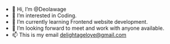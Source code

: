 - 👋 Hi, I’m @Deolawage
- 👀 I’m interested in Coding.
- 🌱 I’m currently learning Frontend website development.
- 💞️ I’m looking forward to meet and work with anyone available.
- 📫 This is my email delightageloye@gmail.com 

<!---
Deolawage/Deolawage is a ✨ special ✨ repository because its `README.md` (this file) appears on your GitHub profile.
You can click the Preview link to take a look at your changes.
--->
